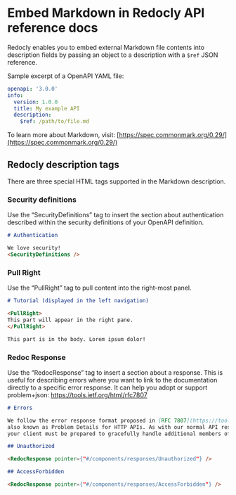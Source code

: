 # Embed Markdown in Redocly API reference docs

Redocly enables you to embed external Markdown file contents into description fields by passing an object to a description with a `$ref` JSON reference.

Sample excerpt of a OpenAPI YAML file:

```yaml
openapi: '3.0.0'
info:
  version: 1.0.0
  title: My example API
  description:
    $ref: /path/to/file.md
```

To learn more about Markdown, visit: [https://spec.commonmark.org/0.29/](https://spec.commonmark.org/0.29/)

## Redocly description tags

There are three special HTML tags supported in the Markdown description.

### Security definitions

Use the “SecurityDefinitions” tag to insert the section about authentication described within the security definitions of your OpenAPI definition.

```markdown
# Authentication

We love security!
<SecurityDefinitions />
```

### Pull Right

Use the “PullRight” tag to pull content into the right-most panel.

```markdown
# Tutorial (displayed in the left navigation)

<PullRight>
This part will appear in the right pane.
</PullRight>

This part is in the body. Lorem ipsum dolor!
```

### Redoc Response

Use the “RedocResponse” tag to insert a section about a response. This is useful for describing errors where you want to link to the documentation directly to a specific error response. It can help you adopt or support problem+json: <https://tools.ietf.org/html/rfc7807>

```markdown
# Errors

We follow the error response format proposed in [RFC 7807](https://tools.ietf.org/html/rfc7807)
also known as Problem Details for HTTP APIs. As with our normal API responses,
your client must be prepared to gracefully handle additional members of the response.

## Unauthorized

<RedocResponse pointer={"#/components/responses/Unauthorized"} />

## AccessForbidden

<RedocResponse pointer={"#/components/responses/AccessForbidden"} />
```
